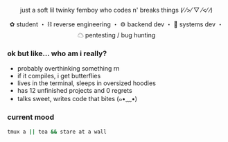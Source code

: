 <p align="center">just a soft lil twinky femboy who codes n' breaks things (⁄ ⁄>⁄ ▽ ⁄<⁄ ⁄)</p>

<p align="center">
  ✿ student ・ ⛓ reverse engineering ・ ⚙ backend dev ・ 🧃 systems dev ・ ☁ pentesting / bug hunting
</p>

### ok but like... who am i really?

- probably overthinking something rn  
- if it compiles, i get butterflies  
- lives in the terminal, sleeps in oversized hoodies  
- has 12 unfinished projects and 0 regrets  
- talks sweet, writes code that bites (๑•﹏•)

### current mood
```sh
tmux a || tea && stare at a wall
